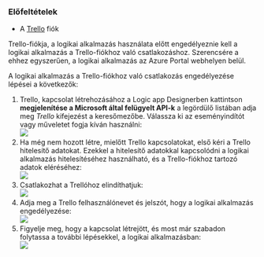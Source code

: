 ### <a name="prerequisites"></a>Előfeltételek
* A [Trello](http://trello.com) fiók 

Trello-fiókja, a logikai alkalmazás használata előtt engedélyeznie kell a logikai alkalmazás a Trello-fiókhoz való csatlakozáshoz. Szerencsére a ehhez egyszerűen, a logikai alkalmazás az Azure Portal webhelyen belül. 

A logikai alkalmazás a Trello-fiókhoz való csatlakozás engedélyezése lépései a következők:

1. Trello, kapcsolat létrehozásához a Logic app Designerben kattintson **megjelenítése a Microsoft által felügyelt API-k** a legördülő listában adja meg *Trello* kifejezést a keresőmezőbe. Válassza ki az eseményindítót vagy műveletet fogja kíván használni:  
   ![](./media/connectors-create-api-trello/trello-1.png)
2. Ha még nem hozott létre, mielőtt Trello kapcsolatokat, első kéri a Trello hitelesítő adatokat. Ezekkel a hitelesítő adatokkal kapcsolódni a logikai alkalmazás hitelesítéséhez használható, és a Trello-fiókhoz tartozó adatok eléréséhez:  
   ![](./media/connectors-create-api-trello/trello-2.png) 
3. Csatlakozhat a Trellóhoz elindíthatjuk:  
   ![](./media/connectors-create-api-trello/trello-3.png)   
4. Adja meg a Trello felhasználónevet és jelszót, hogy a logikai alkalmazás engedélyezése:  
   ![](./media/connectors-create-api-trello/trello-4.png)  
5. Figyelje meg, hogy a kapcsolat létrejött, és most már szabadon folytassa a további lépésekkel, a logikai alkalmazásban:  
   ![](./media/connectors-create-api-trello/trello-5.png)

